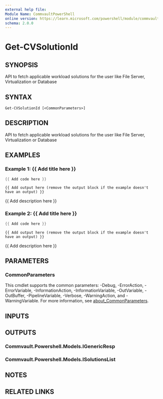 ```yaml
---
external help file:
Module Name: CommvaultPowerShell
online version: https://learn.microsoft.com/powershell/module/commvaultpowershell/get-cvsolutionid
schema: 2.0.0
---
```


# Get-CVSolutionId

## SYNOPSIS
API to fetch applicable workload solutions for the user like File Server, Virtualization or Database

## SYNTAX

```
Get-CVSolutionId [<CommonParameters>]
```

## DESCRIPTION
API to fetch applicable workload solutions for the user like File Server, Virtualization or Database

## EXAMPLES

### Example 1: {{ Add title here }}
```powershell
{{ Add code here }}
```

```output
{{ Add output here (remove the output block if the example doesn't have an output) }}
```

{{ Add description here }}

### Example 2: {{ Add title here }}
```powershell
{{ Add code here }}
```

```output
{{ Add output here (remove the output block if the example doesn't have an output) }}
```

{{ Add description here }}

## PARAMETERS

### CommonParameters
This cmdlet supports the common parameters: -Debug, -ErrorAction, -ErrorVariable, -InformationAction, -InformationVariable, -OutVariable, -OutBuffer, -PipelineVariable, -Verbose, -WarningAction, and -WarningVariable. For more information, see [about_CommonParameters](http://go.microsoft.com/fwlink/?LinkID=113216).

## INPUTS

## OUTPUTS

### Commvault.Powershell.Models.IGenericResp

### Commvault.Powershell.Models.ISolutionsList

## NOTES

## RELATED LINKS

